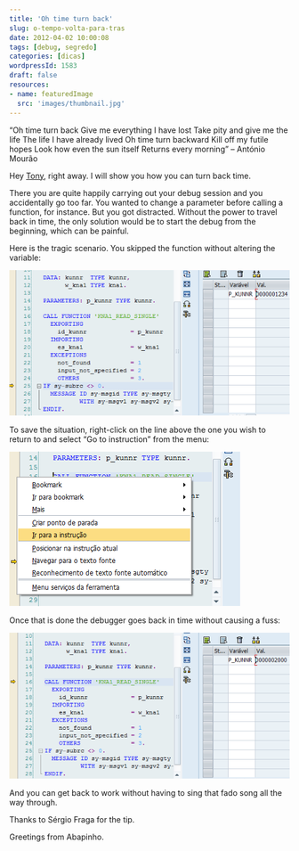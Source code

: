 ```yaml
---
title: 'Oh time turn back'
slug: o-tempo-volta-para-tras
date: 2012-04-02 10:00:08
tags: [debug, segredo]
categories: [dicas]
wordpressId: 1583
draft: false
resources:
- name: featuredImage
  src: 'images/thumbnail.jpg'
---
```

“Oh time turn back
Give me everything I have lost
Take pity and give me the life
The life I have already lived
Oh time turn backward
Kill off my futile hopes
Look how even the sun itself
Returns every morning” – António Mourão

Hey [Tony][1], right away. I will show you how you can turn back time.

<!--more-->

There you are quite happily carrying out your debug session and you accidentally go too far. You wanted to change a parameter before calling a function, for instance. But you got distracted. Without the power to travel back in time, the only solution would be to start the debug from the beginning, which can be painful.

Here is the tragic scenario. You skipped the function without altering the variable:

[![image][2]][3]

To save the situation, right-click on the line above the one you wish to return to and select “Go to instruction” from the menu:

[![image][4]][5]

Once that is done the debugger goes back in time without causing a fuss:

[![image][6]][7]

And you can get back to work without having to sing that fado song all the way through.

Thanks to Sérgio Fraga for the tip.

Greetings from Abapinho.

   [1]: https://www.youtube.com/watch?v=LOtAfLvhSZo
   [2]: images/otempovoltaparatras11.png (Debug demasiado à frente)
   [3]: images/otempovoltaparatras11.png
   [4]: images/otempovoltaparatras2.png (Pedir para viajar no tempo)
   [5]: images/otempovoltaparatras2.png
   [6]: images/otempovoltaparatras3.png (Voltámos atrás no tempo)
   [7]: images/otempovoltaparatras3.png

